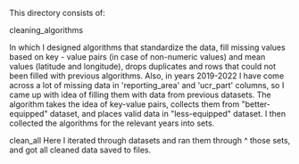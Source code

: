 This directory consists of:

cleaning_algorithms

In which I designed algorithms that standardize the data, fill missing values based on
key - value pairs (in case of non-numeric values) and mean values (latitude and longitude),
drops duplicates and rows that could not been filled with previous algorithms. Also, in years 2019-2022
I have come across a lot of missing data in 'reporting_area' and 'ucr_part' columns,
so I came up with idea of filling them with data from previous datasets. 
The algorithm takes the idea of key-value pairs, collects them from "better-equipped" dataset,
and places valid data in "less-equipped" dataset. I then collected the algorithms for the relevant years into sets. 


clean_all 
Here I iterated through datasets and ran them through ^ those sets, 
and got all cleaned data saved to files. 
